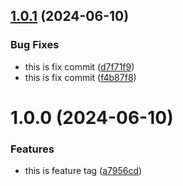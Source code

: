 ## [1.0.1](https://github.com/vasugoriya/semantic-version/compare/v1.0.0...v1.0.1) (2024-06-10)


### Bug Fixes

* this is fix commit ([d7f71f9](https://github.com/vasugoriya/semantic-version/commit/d7f71f9715462cf45d0937f841c2a4d8caccc960))
* this is fix commit ([f4b87f8](https://github.com/vasugoriya/semantic-version/commit/f4b87f8df9ba8e2b669ebc1d39c352f70d022306))

# 1.0.0 (2024-06-10)


### Features

* this is feature tag ([a7956cd](https://github.com/vasugoriya/semantic-version/commit/a7956cdef7cf8c6b161dc88b418c67309308f15f))
